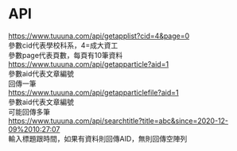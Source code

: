 # API
https://www.tuuuna.com/api/getapplist?cid=4&page=0  
參數cid代表學校科系，4=成大資工  
參數page代表頁數，每頁有10筆資料  
https://www.tuuuna.com/api/getapparticle?aid=1  
參數aid代表文章編號  
回傳一筆  
https://www.tuuuna.com/api/getapparticlefile?aid=1  
參數aid代表文章編號  
可能回傳多筆  
https://www.tuuuna.com/api/searchtitle?title=abc&since=2020-12-09%2010:27:07  
輸入標題跟時間，如果有資料則回傳AID，無則回傳空陣列  
